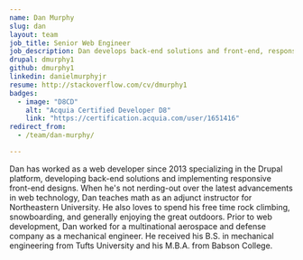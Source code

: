 ```yaml
---
name: Dan Murphy
slug: dan
layout: team
job_title: Senior Web Engineer
job_description: Dan develops back-end solutions and front-end, responsive designs for Savas Labs clients.
drupal: dmurphy1
github: dmurphy1
linkedin: danielmurphyjr
resume: http://stackoverflow.com/cv/dmurphy1
badges:
  - image: "D8CD"
    alt: "Acquia Certified Developer D8"
    link: "https://certification.acquia.com/user/1651416"
redirect_from:
  - /team/dan-murphy/

---
```


Dan has worked as a web developer since 2013 specializing in the Drupal platform, developing back-end solutions and implementing responsive front-end designs. When he's not nerding-out over the latest advancements in web technology, Dan teaches math as an adjunct instructor for Northeastern University. He also loves to spend his free time rock climbing, snowboarding, and generally enjoying the great outdoors. Prior to web development, Dan worked for a multinational aerospace and defense company as a mechanical engineer. He received his B.S. in mechanical engineering from Tufts University and his M.B.A. from Babson College.
